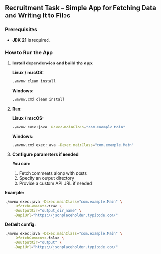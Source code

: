 ## Recruitment Task – Simple App for Fetching Data and Writing It to Files

### Prerequisites
- **JDK 21** is required.

### How to Run the App

1. **Install dependencies and build the app:**

      **Linux / macOS:**
   ```bash
   ./mvnw clean install
   ```

   **Windows:**
   ```bash
   ./mvnw.cmd clean install
   ```

2. **Run**:

      **Linux / macOS:**
   ```bash
   ./mvnw exec:java -Dexec.mainClass="com.example.Main"
   ```

   **Windows:**
   ```bash
   ./mvnw.cmd exec:java -Dexec.mainClass="com.example.Main"
   ```

3. **Configure parameters if needed**

   **You can:**
   1. Fetch comments along with posts
   2. Specify an output directory
   3. Provide a custom API URL if needed

**Example:**
```bash
./mvnw exec:java -Dexec.mainClass="com.example.Main" \
    -DfetchComments=true \
    -DoutputDir="output_dir_name" \
    -DapiUrl="https://jsonplaceholder.typicode.com/"
```

**Default config:**
```bash
./mvnw exec:java -Dexec.mainClass="com.example.Main" \
    -DfetchComments=false \
    -DoutputDir="output" \
    -DapiUrl="https://jsonplaceholder.typicode.com/"
```

